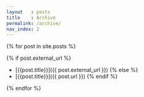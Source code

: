 ```yaml
---
layout   : posts
title    : Archive
permalink: /archive/
nav_index: 2 
---
```


 {% for post in site.posts %}
   
   {% if post.external_url %}
   * [{{post.title}}]({{ post.external_url }})
   {% else %}
   * [{{post.title}}]({{ post.url }})
   {% endif %}

 {% endfor %}

